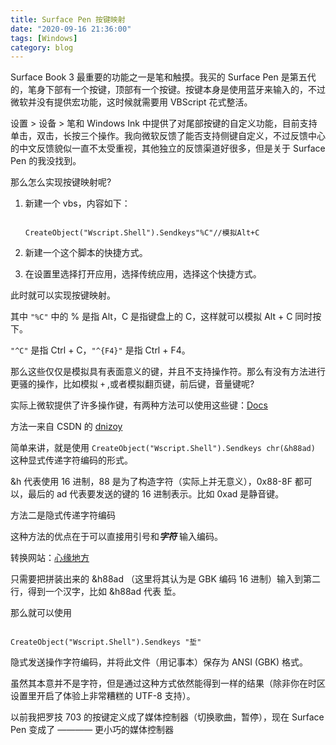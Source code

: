 ```yaml
---
title: Surface Pen 按键映射
date: "2020-09-16 21:36:00"
tags: [Windows]
category: blog
---
```

Surface Book 3 最重要的功能之一是笔和触摸。我买的 Surface Pen 是第五代的，笔身下部有一个按键，顶部有一个按键。按键本身是使用蓝牙来输入的，不过微软并没有提供宏功能，这时候就需要用 VBScript 花式整活。

<!-- more -->

设置 > 设备 > 笔和 Windows Ink 中提供了对尾部按键的自定义功能，目前支持单击，双击，长按三个操作。我向微软反馈了能否支持侧键自定义，不过反馈中心的中文反馈貌似一直不太受重视，其他独立的反馈渠道好很多，但是关于 Surface Pen 的我没找到。

那么怎么实现按键映射呢?

1. 新建一个 vbs，内容如下：

    ```vbscript

    CreateObject("Wscript.Shell").Sendkeys"%C"//模拟Alt+C

    ```

2. 新建一个这个脚本的快捷方式。
3. 在设置里选择打开应用，选择传统应用，选择这个快捷方式。

此时就可以实现按键映射。

其中 `"%C"` 中的 % 是指 Alt，C 是指键盘上的 C，这样就可以模拟 Alt + C 同时按下。

`"^C"` 是指 Ctrl + C，`"^{F4}"` 是指 Ctrl + F4。

那么这些仅仅是模拟具有表面意义的键，并且不支持操作符。那么有没有方法进行更骚的操作，比如模拟 `+` ,或者模拟翻页键，前后键，音量键呢?

实际上微软提供了许多操作键，有两种方法可以使用这些键：[Docs](https://docs.microsoft.com/zh-cn/windows/win32/inputdev/virtual-key-codes?redirectedfrom=MSDN)

方法一来自 CSDN 的 [dnizoy
](https://blog.csdn.net/dnizoy/article/details/17003719)

简单来讲，就是使用 `CreateObject("Wscript.Shell").Sendkeys chr(&h88ad)` 这种显式传递字符编码的形式。

&h 代表使用 16 进制，88 是为了构造字符（实际上并无意义），0x88-8F 都可以，最后的 ad 代表要发送的键的 16 进制表示。比如 0xad 是静音键。

方法二是隐式传递字符编码

这种方法的优点在于可以直接用引号和***字符*** 输入编码。

转换网站：[心缘地方](http://mytju.com/classcode/tools/encode_gb2312.asp)

只需要把拼装出来的 &h88ad （这里将其认为是 GBK 编码 16 进制）输入到第二行，得到一个汉字，比如 &h88ad 代表 埑。

那么就可以使用

```vbscript

CreateObject("Wscript.Shell").Sendkeys "埑"

```

隐式发送操作字符编码，并将此文件（用记事本）保存为 ANSI (GBK) 格式。

虽然其本意并不是字符，但是通过这种方式依然能得到一样的结果（除非你在时区设置里开启了体验上非常糟糕的 UTF-8 支持）。

以前我把罗技 703 的按键定义成了媒体控制器（切换歌曲，暂停），现在 Surface Pen 变成了 ———— 更小巧的媒体控制器